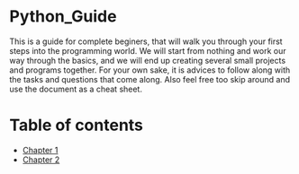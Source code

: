 # Python_Guide

This is a guide for complete beginers, that will walk you through your first steps into the programming world. We will start from nothing and work our way through the basics, and we will end up creating several small projects and programs together. For your own sake, it is advices to follow along with the tasks and questions that come along. Also feel free too skip around and use the document as a cheat sheet.
# Table of contents
- [Chapter 1](Chapter_1.md)
- [Chapter 2](Chapter_1.md)
